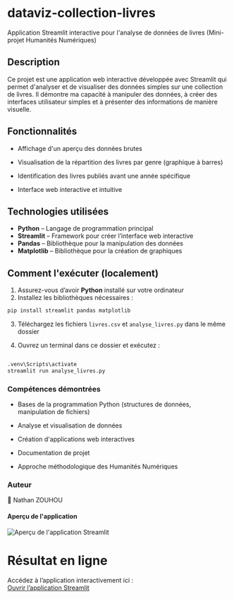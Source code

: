 # dataviz-collection-livres

Application Streamlit interactive pour l'analyse de données de livres (Mini-projet Humanités Numériques)


## Description

Ce projet est une application web interactive développée avec Streamlit qui permet d'analyser et de visualiser des données simples sur une collection de livres. Il démontre ma capacité à manipuler des données, à créer des interfaces utilisateur simples et à présenter des informations de manière visuelle.


## Fonctionnalités


- Affichage d'un aperçu des données brutes

- Visualisation de la répartition des livres par genre (graphique à barres)

- Identification des livres publiés avant une année spécifique

- Interface web interactive et intuitive


## Technologies utilisées

- **Python** – Langage de programmation principal  
- **Streamlit** – Framework pour créer l’interface web interactive  
- **Pandas** – Bibliothèque pour la manipulation des données  
- **Matplotlib** – Bibliothèque pour la création de graphiques



## Comment l'exécuter (localement)

1. Assurez-vous d’avoir **Python** installé sur votre ordinateur  
2. Installez les bibliothèques nécessaires :  


```bash
pip install streamlit pandas matplotlib

```

3. Téléchargez les fichiers `livres.csv` et `analyse_livres.py` dans le même dossier

4. Ouvrez un terminal dans ce dossier et exécutez :

```bash

.venv\Scripts\activate
streamlit run analyse_livres.py

```


### Compétences démontrées

- Bases de la programmation Python (structures de données, manipulation de fichiers)

- Analyse et visualisation de données

- Création d'applications web interactives

- Documentation de projet

- Approche méthodologique des Humanités Numériques


### Auteur

👤 Nathan ZOUHOU

#### Aperçu de l'application

![Aperçu de l'application Streamlit](screenshot_data_viz.jpg)

#  Résultat en ligne

Accédez à l’application interactivement ici :  
[Ouvrir l’application Streamlit](https://dataviz-collection-livres.streamlit.app/)

